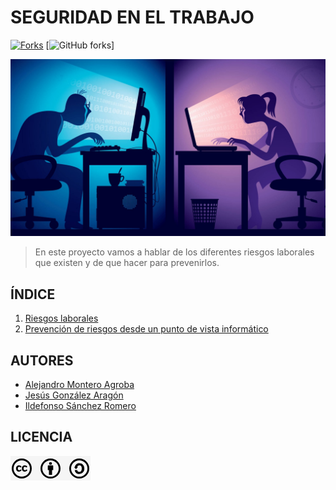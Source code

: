 # SEGURIDAD EN EL TRABAJO
[![Forks](https://github.com/alemonterx/seguridad-trabajo-informatica/forks)](https://github.com/PrestaShop/PrestaShop/network)
[![GitHub forks](https://img.shields.io/github/forks/PrestaShop/PrestaShop)]

![Portada](img/portada.jpg)

> En este proyecto vamos a hablar de los diferentes riesgos laborales que existen y de que hacer para prevenirlos.

## ÍNDICE
1. [Riesgos laborales](riesgoslaborales.md)
2. [Prevención de riesgos desde un punto de vista informático](prevencion.md)

## AUTORES
* [Alejandro Montero Agroba](https://github.com/alemonterx)
* [Jesús González Aragón](https://github.com/JesusGonzalezAragon)
* [Ildefonso Sánchez Romero](https://github.com/Modalbos)

## LICENCIA
![Licencia](img/licencia.png)
